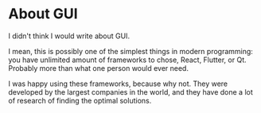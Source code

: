 # About GUI

I didn't think I would write about GUI. 

I mean, this is possibly one of the simplest things in modern programming: you have unlimited amount of frameworks to chose, React, Flutter, or Qt. Probably more than what one person would ever need. 

I was happy using these frameworks, because why not. They were developed by the largest companies in the world, and they have done a lot of research of finding the optimal solutions. 

